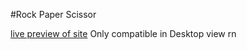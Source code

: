 #Rock Paper Scissor

[live preview of site](https://mystixz09.github.io/Rps/)
 Only compatible in Desktop view rn